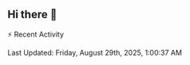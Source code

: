 ## Hi there 👋

⚡ Recent Activity
<!--RECENT_ACTIVITY:start-->
<!--RECENT_ACTIVITY:end-->
<!--RECENT_ACTIVITY:last_update-->
Last Updated: Friday, August 29th, 2025, 1:00:37 AM
<!--RECENT_ACTIVITY:last_update_end-->
